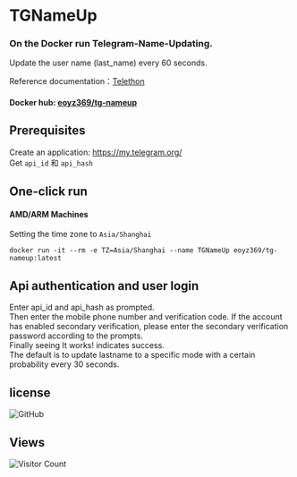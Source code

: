 # TGNameUp
### On the Docker run Telegram-Name-Updating.    

Update the user name (last_name) every 60 seconds.   

Reference documentation：<a href="https://telethon.readthedocs.io/en/stable/">Telethon</a>
#### Docker hub: [eoyz369/tg-nameup](https://hub.docker.com/r/eoyz369/tg-nameup ) 

## Prerequisites
Create an application: https://my.telegram.org/  
Get `api_id` 和 `api_hash`

## One-click run
#### AMD/ARM  Machines
Setting the time zone to `Asia/Shanghai`
```
docker run -it --rm -e TZ=Asia/Shanghai --name TGNameUp eoyz369/tg-nameup:latest
 ```
## Api authentication and user login

Enter api_id and api_hash as prompted.  
Then enter the mobile phone number and verification code. 
If the account has enabled secondary verification, please enter the secondary verification password according to the prompts.  
Finally seeing It works! indicates success.  
The default is to update lastname to a specific mode with a certain probability every 30 seconds.

 

## license   
![GitHub](https://img.shields.io/github/license/Eoyz369/TGNameUp) 


## Views
![Visitor Count](https://profile-counter.glitch.me/TGNameUp/count.svg)
